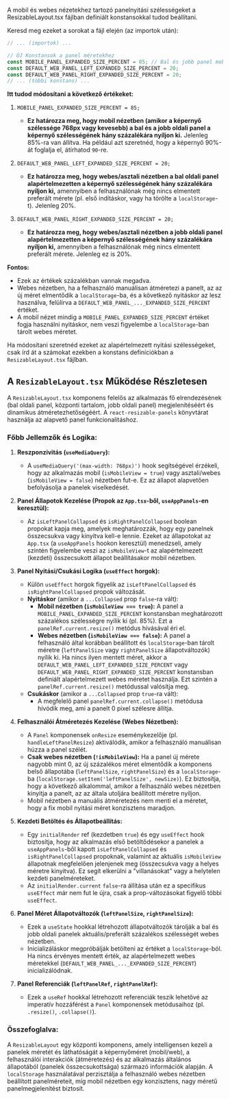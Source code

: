 A mobil és webes nézetekhez tartozó panelnyitási szélességeket a ResizableLayout.tsx fájlban definiált konstansokkal tudod beállítani.

Keresd meg ezeket a sorokat a fájl elején (az importok után):

```typescript
// ... (importok) ...

// ÚJ Konstansok a panel méretekhez
const MOBILE_PANEL_EXPANDED_SIZE_PERCENT = 85; // Bal és jobb panel mobil nézetben
const DEFAULT_WEB_PANEL_LEFT_EXPANDED_SIZE_PERCENT = 20;
const DEFAULT_WEB_PANEL_RIGHT_EXPANDED_SIZE_PERCENT = 20;
// ... (többi konstans) ...
```

**Itt tudod módosítani a következő értékeket:**

1.  `MOBILE_PANEL_EXPANDED_SIZE_PERCENT = 85;`
    - **Ez határozza meg, hogy mobil nézetben (amikor a képernyő szélessége 768px vagy kevesebb) a bal és a jobb oldali panel a képernyő szélességének hány százalékára nyíljon ki.** Jelenleg 85%-ra van állítva. Ha például azt szeretnéd, hogy a képernyő 90%-át foglalja el, átírhatod `90`-re.

2.  `DEFAULT_WEB_PANEL_LEFT_EXPANDED_SIZE_PERCENT = 20;`
    - **Ez határozza meg, hogy webes/asztali nézetben a bal oldali panel alapértelmezetten a képernyő szélességének hány százalékára nyíljon ki,** amennyiben a felhasználónak még nincs elmentett preferált mérete (pl. első indításkor, vagy ha törölte a `localStorage`-t). Jelenleg 20%.

3.  `DEFAULT_WEB_PANEL_RIGHT_EXPANDED_SIZE_PERCENT = 20;`
    - **Ez határozza meg, hogy webes/asztali nézetben a jobb oldali panel alapértelmezetten a képernyő szélességének hány százalékára nyíljon ki,** amennyiben a felhasználónak még nincs elmentett preferált mérete. Jelenleg ez is 20%.

**Fontos:**

- Ezek az értékek százalékban vannak megadva.
- Webes nézetben, ha a felhasználó manuálisan átméretezi a panelt, az az új méret elmentődik a `localStorage`-ba, és a következő nyitáskor az lesz használva, felülírva a `DEFAULT_WEB_PANEL_..._EXPANDED_SIZE_PERCENT` értéket.
- A mobil nézet mindig a `MOBILE_PANEL_EXPANDED_SIZE_PERCENT` értéket fogja használni nyitáskor, nem veszi figyelembe a `localStorage`-ban tárolt webes méretet.

Ha módosítani szeretnéd ezeket az alapértelmezett nyitási szélességeket, csak írd át a számokat ezekben a konstans definíciókban a `ResizableLayout.tsx` fájlban.

## A `ResizableLayout.tsx` Működése Részletesen

A `ResizableLayout.tsx` komponens felelős az alkalmazás fő elrendezésének (bal oldali panel, központi tartalom, jobb oldali panel) megjelenítéséért és dinamikus átméretezhetőségéért. A `react-resizable-panels` könyvtárat használja az alapvető panel funkcionalitáshoz.

### Főbb Jellemzők és Logika:

1.  **Reszponzivitás (`useMediaQuery`):**
    - A `useMediaQuery('(max-width: 768px)')` hook segítségével érzékeli, hogy az alkalmazás mobil (`isMobileView = true`) vagy asztali/webes (`isMobileView = false`) nézetben fut-e. Ez az állapot alapvetően befolyásolja a panelek viselkedését.

2.  **Panel Állapotok Kezelése (Propok az `App.tsx`-ből, `useAppPanels`-en keresztül):**
    - Az `isLeftPanelCollapsed` és `isRightPanelCollapsed` boolean propokat kapja meg, amelyek meghatározzák, hogy egy panelnek összecsukva vagy kinyitva kell-e lennie. Ezeket az állapotokat az `App.tsx` (a `useAppPanels` hookon keresztül) menedzseli, amely szintén figyelembe veszi az `isMobileView`-t az alapértelmezett (kezdeti) összecsukott állapot beállításakor mobil nézetben.

3.  **Panel Nyitási/Csukási Logika (`useEffect` horgok):**
    - Külön `useEffect` horgok figyelik az `isLeftPanelCollapsed` és `isRightPanelCollapsed` propok változását.
    - **Nyitáskor** (amikor a `...Collapsed` prop `false`-ra vált):
      - **Mobil nézetben (`isMobileView === true`):** A panel a `MOBILE_PANEL_EXPANDED_SIZE_PERCENT` konstansban meghatározott százalékos szélességre nyílik ki (pl. 85%). Ezt a `panelRef.current.resize()` metódus hívásával éri el.
      - **Webes nézetben (`isMobileView === false`):** A panel a felhasználó által korábban beállított és `localStorage`-ban tárolt méretre (`leftPanelSize` vagy `rightPanelSize` állapotváltozók) nyílik ki. Ha nincs ilyen mentett méret, akkor a `DEFAULT_WEB_PANEL_LEFT_EXPANDED_SIZE_PERCENT` vagy `DEFAULT_WEB_PANEL_RIGHT_EXPANDED_SIZE_PERCENT` konstansban definiált alapértelmezett webes méretet használja. Ezt szintén a `panelRef.current.resize()` metódussal valósítja meg.
    - **Csukáskor** (amikor a `...Collapsed` prop `true`-ra vált):
      - A megfelelő panel `panelRef.current.collapse()` metódusa hívódik meg, ami a panelt 0 pixel szélesre állítja.

4.  **Felhasználói Átméretezés Kezelése (Webes Nézetben):**
    - A `Panel` komponensek `onResize` eseménykezelője (pl. `handleLeftPanelResize`) aktiválódik, amikor a felhasználó manuálisan húzza a panel szélét.
    - **Csak webes nézetben (`!isMobileView`):** Ha a panel új mérete nagyobb mint 0, az új százalékos méret elmentődik a komponens belső állapotába (`leftPanelSize`, `rightPanelSize`) és a `localStorage`-ba (`localStorage.setItem('leftPanelSize', newSize)`). Ez biztosítja, hogy a következő alkalommal, amikor a felhasználó webes nézetben kinyitja a panelt, az az általa utoljára beállított méretre nyíljon.
    - Mobil nézetben a manuális átméretezés nem menti el a méretet, hogy a fix mobil nyitási méret konzisztens maradjon.

5.  **Kezdeti Betöltés és Állapotbeállítás:**
    - Egy `initialRender` ref (kezdetben `true`) és egy `useEffect` hook biztosítja, hogy az alkalmazás első betöltődésekor a panelek a `useAppPanels`-ből kapott `isLeftPanelCollapsed` és `isRightPanelCollapsed` propoknak, valamint az aktuális `isMobileView` állapotnak megfelelően jelenjenek meg (összecsukva vagy a helyes méretre kinyitva). Ez segít elkerülni a "villanásokat" vagy a helytelen kezdeti panelméreteket.
    - Az `initialRender.current` `false`-ra állítása után ez a specifikus `useEffect` már nem fut le újra, csak a prop-változásokat figyelő többi `useEffect`.

6.  **Panel Méret Állapotváltozók (`leftPanelSize`, `rightPanelSize`):**
    - Ezek a `useState` hookkal létrehozott állapotváltozók tárolják a bal és jobb oldali panelek aktuális/preferált százalékos szélességét webes nézetben.
    - Inicializáláskor megpróbálják betölteni az értéket a `localStorage`-ból. Ha nincs érvényes mentett érték, az alapértelmezett webes méretekkel (`DEFAULT_WEB_PANEL_..._EXPANDED_SIZE_PERCENT`) inicializálódnak.

7.  **Panel Referenciák (`leftPanelRef`, `rightPanelRef`):**
    - Ezek a `useRef` hookkal létrehozott referenciák teszik lehetővé az imperatív hozzáférést a `Panel` komponensek metódusaihoz (pl. `.resize()`, `.collapse()`).

### Összefoglalva:

A `ResizableLayout` egy központi komponens, amely intelligensen kezeli a panelek méretét és láthatóságát a képernyőméret (mobil/web), a felhasználói interakciók (átméretezés) és az alkalmazás általános állapotából (panelek összecsukottsága) származó információk alapján. A `localStorage` használatával perzisztálja a felhasználó webes nézetben beállított panelméreteit, míg mobil nézetben egy konzisztens, nagy méretű panelmegjelenítést biztosít.
